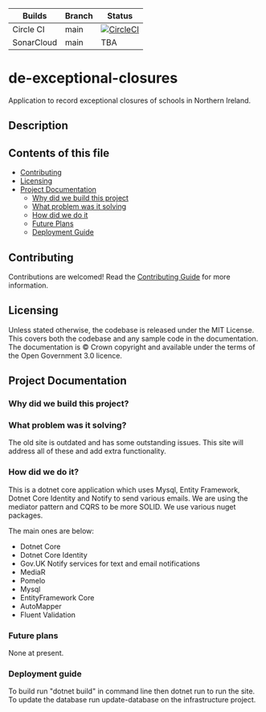 

| Builds  | Branch | Status 
| ------------- | -----  |--------
| Circle CI  | main   | [![CircleCI](https://circleci.com/gh/dof-dss/de-exceptional-closures/tree/main.svg?style=svg&circle-token=3e0ce0f5b4ec766d5d209c0cc88e4385201a0b83)](https://circleci.com/gh/dof-dss/de-exceptional-closures/tree/main)
| SonarCloud  | main   | TBA

# de-exceptional-closures
Application to record exceptional closures of schools in Northern Ireland.

## Description


## Contents of this file

- [Contributing](#contributing)
- [Licensing](#licensing)
- [Project Documentation](#project-documentation)
    - [Why did we build this project](#why-did-we-build-this-project)
    - [What problem was it solving](#what-problem-was-it-solving)
    - [How did we do it](#how-did-we-do-it)
    - [Future Plans](#future-plans)
    - [Deployment Guide](#deployment-guide)

## Contributing

Contributions are welcomed! Read the [Contributing Guide](./docs/contributing/Index.md) for more information.

## Licensing

Unless stated otherwise, the codebase is released under the MIT License. This covers both the codebase and any sample code in the documentation. The documentation is © Crown copyright and available under the terms of the Open Government 3.0 licence.

## Project Documentation

### Why did we build this project?


### What problem was it solving?

The old site is outdated and has some outstanding issues. This site will address all of these and add extra functionality.

### How did we do it?

This is a dotnet core application which uses Mysql, Entity Framework, Dotnet Core Identity and Notify to send various emails. We are using the mediator pattern and CQRS to be more SOLID. We use various nuget packages.

The main ones are below:

- Dotnet Core
- Dotnet Core Identity
- Gov.UK Notify services for text and email notifications
- MediaR
- Pomelo
- Mysql
- EntityFramework Core
- AutoMapper
- Fluent Validation

### Future plans

None at present.

### Deployment guide

To build run "dotnet build" in command line then dotnet run to run the site. 
To update the database run update-database on the infrastructure project.
